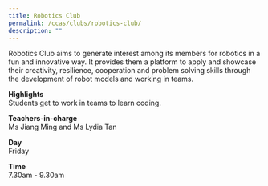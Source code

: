 ```yaml
---
title: Robotics Club
permalink: /ccas/clubs/robotics-club/
description: ""
---
```

<p>Robotics Club aims to generate interest among its members for robotics in a fun and innovative way. It provides them a platform to apply and showcase their creativity, resilience, cooperation and problem solving skills through the development of robot models and working in teams. </p>

<p><strong>Highlights<br></strong>Students get to work in teams to learn coding.</p>
<p><strong>Teachers-in-charge<br></strong>Ms Jiang Ming and Ms Lydia Tan</p>
<p><strong>Day<br></strong>Friday</p>
<p><strong>Time<br></strong>7.30am - 9.30am</p>